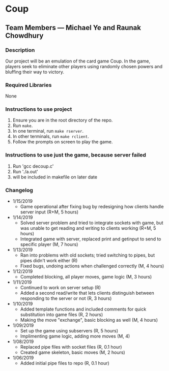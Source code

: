# Coup
## Team Members — Michael Ye and Raunak Chowdhury

### Description
Our project will be an emulation of the card game Coup. In the game, players seek to eliminate other players using randomly chosen powers and bluffing their way to victory.

### Required Libraries
None

### Instructions to use project
1. Ensure you are in the root directory of the repo.
1. Run `make`.
1. In one terminal, run `make rserver`.
1. In other terminals, run `make rclient`.
1. Follow the prompts on screen to play the game.

### Instructions to use just the game, because server failed
1. Run 'gcc decoup.c'
1. Run './a.out'
1. will be included in makefile on later date

### Changelog
- 1/15/2019
  - Game operational after fixing bug by redesigning how clients handle server input (R+M, 5 hours)
- 1/14/2019
  - Solved server problem and tried to integrate sockets with game, but was unable to get reading and writing to clients working (R+M, 5 hours)
  - Integrated game with server, replaced print and getinput to send to specific player (M, 7 hours)
- 1/13/2019
  - Ran into problems with old sockets; tried switching to pipes, but pipes didn't work either (R)
  - Fixed bugs, undoing actions when challenged correctly (M, 4 hours)
- 1/12/2019
  - Completed blocking, all player moves, game logic (M, 3 hours)
- 1/11/2019
  - Continued to work on server setup (R)
  - Added a second read/write that lets clients distinguish between responding to the server or not (R, 3 hours)
- 1/10/2019
  - Added template functions and included comments for quick substitution into game files (R, 2 hours)
  - Making the move "exchange", basic blocking as well (M, 4 hours)
- 1/09/2019
  - Set up the game using subservers (R, 5 hours)
  - Implimenting game logic, adding more moves (M, 4)
- 1/08/2019
  - Replaced pipe files with socket files (R, 0.1 hour)
  - Created game skeleton, basic moves (M, 2 hours)
- 1/06/2019
  - Added initial pipe files to repo (R, 0.1 hour)
